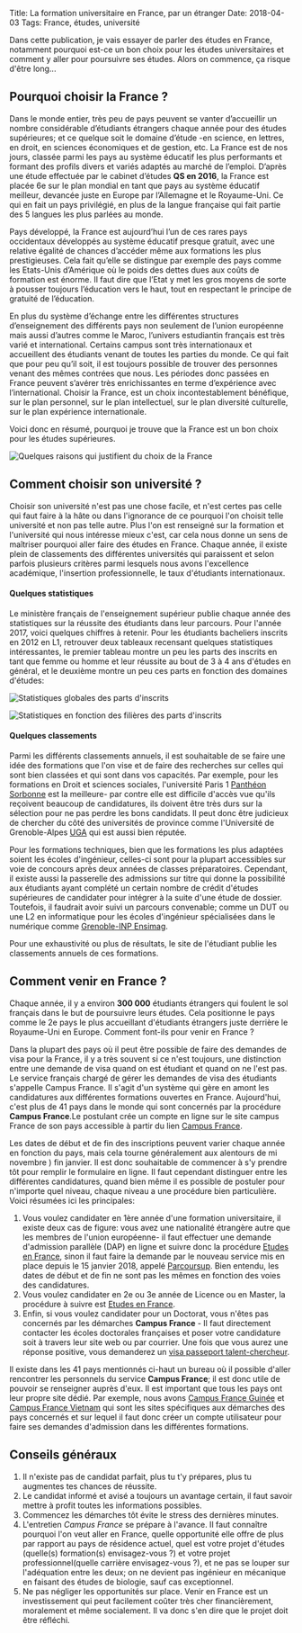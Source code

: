 Title: La formation universitaire en France, par un étranger
Date: 2018-04-03
Tags: France, études, université

Dans cette publication, je vais essayer de parler des études en France, notamment pourquoi est-ce un bon choix pour les études universitaires et comment y aller pour poursuivre ses études. Alors on commence, ça risque d'être long...

## Pourquoi choisir la France ?
Dans le monde entier, très peu de pays peuvent se vanter d’accueillir un nombre considérable d’étudiants étrangers chaque année pour des études supérieures; et ce quelque soit le domaine
d’étude -en science, en lettres, en droit, en sciences économiques et de gestion, etc. La France est de nos jours, classée parmi les pays au système éducatif les plus performants et formant des profils divers et variés adaptés au marché de l’emploi. D’après une étude effectuée par le cabinet d’études **QS en 2016**, la France est placée 6e sur le plan mondial en tant que pays au système éducatif meilleur, devancée juste en Europe par l’Allemagne et le Royaume-Uni. Ce qui en fait un pays privilégié, en plus de la langue française qui fait partie des 5 langues les plus parlées au monde.

Pays développé, la France est aujourd’hui l’un de ces rares pays occidentaux développés au système éducatif presque gratuit, avec une relative égalité de chances d’accéder même aux formations les plus prestigieuses. Cela fait qu’elle se distingue par exemple des pays comme les Etats-Unis d’Amérique où le poids des dettes dues aux coûts de formation est énorme. Il faut dire que l’Etat y met les gros moyens de sorte à pousser toujours l’éducation vers le haut, tout en respectant le principe de gratuité de l’éducation.

En plus du système d’échange entre les différentes structures d’enseignement des différents pays non seulement de l’union européenne mais aussi d’autres comme le Maroc, l’univers estudiantin français est très varié et international. Certains campus sont très internationaux et accueillent des étudiants venant de toutes les parties du monde. Ce qui fait que pour peu qu’il soit, il est toujours possible de trouver des personnes venant des mêmes contrées que nous. Les périodes donc passées en France peuvent s’avérer très enrichissantes en terme d’expérience avec l’international. Choisir la France, est un choix incontestablement bénéfique, sur le plan personnel, sur le plan intellectuel, sur le plan diversité culturelle, sur le plan expérience internationale.

Voici donc en résumé, pourquoi je trouve que la France est un bon choix pour les études supérieures.

![Quelques raisons qui justifient du choix de la France](/images/choice.png)

## Comment choisir son université ?
Choisir son université n'est pas une chose facile, et n'est certes pas celle qui faut faire à la hâte ou dans l'ignorance de ce pourquoi l'on choisit telle université et non pas telle autre. Plus l'on est renseigné sur la formation et l'université qui nous intéresse mieux c'est, car cela nous donne un sens de maîtriser pourquoi aller faire des études en France. Chaque année, il existe plein de classements des différentes universités qui paraissent et selon parfois plusieurs critères parmi lesquels nous avons l'excellence académique, l'insertion professionnelle, le taux d'étudiants internationaux.

#### Quelques statistiques
Le ministère français de l'enseignement supérieur publie chaque année des statistiques sur la réussite des étudiants dans leur parcours. Pour l'année 2017, voici quelques chiffres à retenir. Pour les étudiants bacheliers inscrits en 2012 en L1, retrouver deux tableaux recensant quelques statistiques intéressantes, le premier tableau montre un peu les parts des inscrits en tant que femme ou homme et leur réussite au bout de 3 à 4 ans d'études en général, et le deuxième montre un peu ces parts en fonction des domaines d'études:

![Statistiques globales des parts d'inscrits](/images/stats0.png)

![Statistiques en fonction des filières des parts d'inscrits](/images/stats1.png)

#### Quelques classements
Parmi les différents classements annuels, il est souhaitable de se faire une idée des formations que l'on vise et de faire des recherches sur celles qui sont bien classées et qui sont dans vos capacités. Par exemple, pour les formations en Droit et sciences sociales, l'université Paris 1 [Panthéon Sorbonne](http://www.pantheonsorbonne.fr/accueil) est la meilleure- par contre elle est difficile d'accès vue qu'ils reçoivent beaucoup de candidatures, ils doivent être très durs sur la sélection pour ne pas perdre les bons candidats. Il peut donc être judicieux de chercher du côté des universités de province comme l'Université de Grenoble-Alpes [UGA](https://www.univ-grenoble-alpes.fr/) qui est aussi bien réputée.

Pour les formations techniques, bien que les formations les plus adaptées soient les écoles d'ingénieur, celles-ci sont pour la plupart accessibles sur voie de concours après deux années de classes préparatoires. Cependant, il existe aussi la passerelle des admissions sur titre qui donne la possibilité aux étudiants ayant complété un certain nombre de crédit d'études supérieures de candidater pour intégrer à la suite d'une étude de dossier. Toutefois, il faudrait avoir suivi un parcours convenable; comme un DUT ou une L2 en informatique pour les écoles d'ingénieur spécialisées dans le numérique comme [Grenoble-INP Ensimag](http://ensimag.grenoble-inp.fr/).

Pour une exhaustivité ou plus de résultats, le site de l'étudiant publie les classements annuels de ces formations.

## Comment venir en France ?
Chaque année, il y a environ **300 000** étudiants  étrangers qui foulent le sol français dans le but de poursuivre leurs études. Cela positionne le pays comme le 2e pays le plus accueillant d'étudiants étrangers juste derrière le Royaume-Uni en Europe. Comment font-ils pour venir en France ?

Dans la plupart des pays où il peut être possible de faire des demandes de visa pour la France, il y a très souvent si ce n'est toujours, une distinction entre une demande de visa quand on est étudiant et quand on ne l'est pas. Le service français chargé de gérer les demandes de visa des étudiants s'appelle Campus France. Il s'agit d'un système qui gère en amont les candidatures aux différentes formations ouvertes en France. Aujourd'hui, c'est plus de 41 pays dans le monde qui sont concernés par la procédure **Campus France**.Le postulant crée un compte en ligne sur le site campus France de son pays accessible à partir du lien [Campus France](https://www.campusfrance.org/fr).

Les dates de début et de fin des inscriptions peuvent varier chaque année en fonction du pays, mais cela tourne généralement aux alentours de mi novembre ) fin janvier. Il est donc souhaitable de commencer à s'y prendre tôt pour remplir le formulaire en ligne. Il faut cependant distinguer entre les différentes candidatures, quand bien même il es possible de postuler pour n'importe quel niveau, chaque niveau a une procédure bien particulière. Voici résumées ici les principales:


1. Vous voulez candidater en 1ère année d'une formation universitaire, il existe deux cas de figure: vous avez une nationalité étrangère autre que les membres de l'union européenne- il faut effectuer une demande d'admission parallèle (DAP) en ligne et suivre donc la procédure [Etudes en France](https://pastel.diplomatie.gouv.fr/etudesenfrance/dyn/public/authentification/login.html), sinon il faut faire la demande par le nouveau service mis en place depuis le 15 janvier 2018, appelé [Parcoursup](https://www.parcoursup.fr/). Bien entendu, les dates de début et de fin ne sont pas les mêmes en fonction des voies des candidatures.
2. Vous voulez candidater en 2e ou 3e année de Licence ou en Master, la procédure à suivre est [Etudes en France](https://pastel.diplomatie.gouv.fr/etudesenfrance/dyn/public/authentification/login.html).
3. Enfin, si vous voulez candidater pour un Doctorat, vous n'êtes pas concernés par les démarches **Campus France** - Il faut directement contacter les écoles doctorales françaises et poser votre candidature soit à travers leur site web ou par courrier. Une fois que vous aurez une réponse positive, vous demanderez un [visa passeport talent-chercheur](https://www.campusfrance.org/fr/node/2219).

Il existe dans les 41 pays mentionnés ci-haut un bureau où il possible d'aller rencontrer les personnels du service **Campus France**; il est donc utile de pouvoir se renseigner auprès d'eux. Il est important que tous les pays ont leur propre site dédié. Par exemple, nous avons [Campus France Guinée](http://www.guinee.campusfrance.org/) et [Campus France Vietnam](http://www.vietnam.campusfrance.org/) qui sont les sites spécifiques aux démarches des pays concernés et sur lequel il faut donc créer un compte utilisateur pour faire ses demandes d'admission dans les différentes formations.

## Conseils généraux
1. Il n'existe pas de candidat parfait, plus tu t'y prépares, plus tu augmentes tes chances de réussite.
2. Le candidat informé et avisé a toujours un avantage certain, il faut savoir mettre à profit toutes les informations possibles.
3. Commencez les démarches tôt évite le stress des dernières minutes.
4. L'entretien *Campus France* se prépare à l'avance. Il faut connaître pourquoi l'on veut aller en France, quelle opportunité elle offre de plus par rapport au pays de résidence actuel, quel est votre projet d'études (quelle(s) formation(s) envisagez-vous ?) et votre projet professionnel(quelle carrière envisagez-vous ?), et ne pas se louper sur l'adéquation entre les deux; on ne devient pas ingénieur en mécanique en faisant des études de biologie, sauf cas exceptionnel.
5. Ne pas négliger les opportunités sur place. Venir en France est un investissement qui peut facilement coûter très cher financièrement, moralement et même socialement. Il va donc s'en dire que le projet doit être réfléchi.
